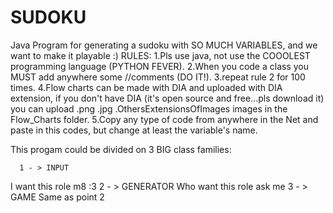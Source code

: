 # SUDOKU
Java Program for generating a sudoku with SO MUCH VARIABLES, and we want to make it playable :)
RULES:
1.Pls use java, not use the COOOLEST programming language (PYTHON FEVER).
2.When you code a class you MUST add anywhere some //comments (DO IT!).
3.repeat rule 2 for 100 times.
4.Flow charts can be made with DIA and uploaded with DIA extension, if you don't have DIA (it's open source and free...pls download it)
  you can upload .png .jpg .OthersExtensionsOfImages images in the Flow_Charts folder.
5.Copy any type of code from anywhere in the Net and paste in this codes, but change at least the variable's name.

This progam could be divided on 3 BIG class families:

      1 - > INPUT
I want this role m8 :3
      2 - > GENERATOR
Who want this role ask me 
      3 - > GAME
Same as point 2
